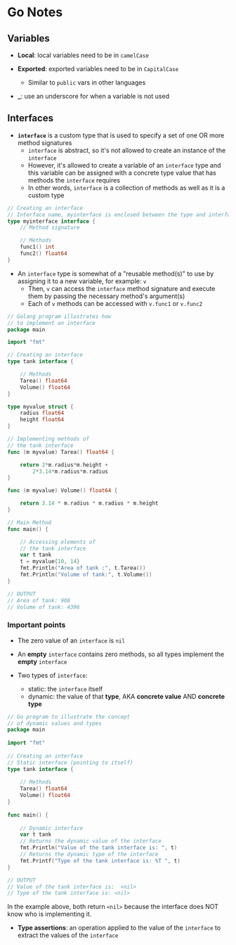 # Go Notes

## Variables

- **Local**: local variables need to be in `camelCase`
- **Exported**: exported variables need to be in `CapitalCase`
  - Similar to `public` vars in other languages
  
- **_**: use an underscore for when a variable is not used

## Interfaces

- **`interface`** is a custom type that is used to specify a set of one OR more method signatures
  - `interface` is abstract, so it's not allowed to create an instance of the `interface`
  - However, it's allowed to create a variable of an `interface` type and this variable can be assigned with a concrete type value that has methods the `interface` requires
  - In other words, `interface` is a collection of methods as well as it is a custom type  

```go
// Creating an interface
// Interface name, myinterface is enclosed between the type and interface keywords
type myinterface interface {
    // Method signature

    // Methods
    func1() int
    func2() float64
}
```

- An `interface` type is somewhat of a "reusable method(s)" to use by assigning it to a new variable, for example: `v`
  - Then, `v` can access the `interface` method signature and execute them by passing the necessary method's argument(s)
  - Each of `v` methods can be accessed with `v.func1` or `v.func2`
  
```go
// Golang program illustrates how 
// to implement an interface 
package main 

import "fmt"

// Creating an interface 
type tank interface { 

	// Methods 
	Tarea() float64 
	Volume() float64 
} 

type myvalue struct { 
	radius float64 
	height float64 
} 

// Implementing methods of 
// the tank interface 
func (m myvalue) Tarea() float64 { 

	return 2*m.radius*m.height + 
		2*3.14*m.radius*m.radius 
} 

func (m myvalue) Volume() float64 { 

	return 3.14 * m.radius * m.radius * m.height 
} 

// Main Method 
func main() { 

	// Accessing elements of 
	// the tank interface 
	var t tank 
	t = myvalue{10, 14} 
	fmt.Println("Area of tank :", t.Tarea()) 
	fmt.Println("Volume of tank:", t.Volume()) 
} 

// OUTPUT
// Area of tank: 908
// Volume of tank: 4396
```

### Important points

- The zero value of an `interface` is `nil`
- An **empty** `interface` contains zero methods, so all types implement the **empty** `interface`

- Two types of `interface`:
  - static: the `interface` itself
  - dynamic: the value of that **type**, AKA **concrete value** AND **concrete type**
  
```go
// Go program to illustrate the concept 
// of dynamic values and types 
package main 
  
import "fmt"
  
// Creating an interface
// Static interface (pointing to itself)
type tank interface { 
  
    // Methods 
    Tarea() float64 
    Volume() float64 
} 
  
func main() { 
  
    // Dynamic interface
    var t tank 
    // Returns the dynamic value of the interface
    fmt.Println("Value of the tank interface is: ", t)
    // Returns the dynamic type of the interface 
    fmt.Printf("Type of the tank interface is: %T ", t) 
} 

// OUTPUT
// Value of the tank interface is:  <nil>
// Type of the tank interface is: <nil> 
```

In the example above, both return `<nil>` because the interface does NOT know who is implementing it.

- **Type assertions**: an operation applied to the value of the `interface` to extract the values of the `interface`

